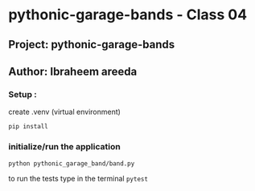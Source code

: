 # pythonic-garage-bands - Class 04 
## Project: pythonic-garage-bands 
## Author: Ibraheem areeda
### Setup :
create .venv (virtual environment)
```
pip install 
```
###  initialize/run the application
```
python pythonic_garage_band/band.py
```
to run the tests type in the terminal `pytest`

